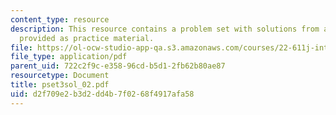 ```yaml
---
content_type: resource
description: This resource contains a problem set with solutions from a previous semester,
  provided as practice material.
file: https://ol-ocw-studio-app-qa.s3.amazonaws.com/courses/22-611j-introduction-to-plasma-physics-i-fall-2006/d2f709e2b3d2dd4b7f0268f4917afa58_pset3sol_02.pdf
file_type: application/pdf
parent_uid: 722c2f9c-e358-96cd-b5d1-2fb62b80ae87
resourcetype: Document
title: pset3sol_02.pdf
uid: d2f709e2-b3d2-dd4b-7f02-68f4917afa58
---
```

